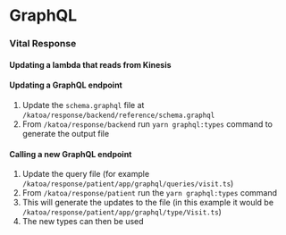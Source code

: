 # GraphQL


### Vital Response 

#### Updating a lambda that reads from Kinesis

#### Updating a GraphQL endpoint 

1. Update the `schema.graphql` file at `/katoa/response/backend/reference/schema.graphql`
2. From `/katoa/response/backend` run `yarn graphql:types` command to generate the output file

#### Calling a new GraphQL endpoint 
1. Update the query file (for example `/katoa/response/patient/app/graphql/queries/visit.ts`)
2. From `/katoa/response/patient` run the `yarn graphql:types` command 
4. This will generate the updates to the file (in this example it would be `/katoa/response/patient/app/graphql/type/Visit.ts`) 
5. The new types can then be used



